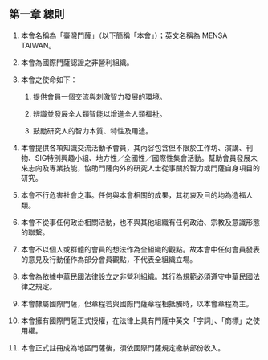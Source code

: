## 第一章 總則

1. 本會名稱為「臺灣門薩」（以下簡稱「本會」）；英文名稱為 MENSA TAIWAN。

2. 本會為國際門薩認證之非營利組織。

3. 本會之使命如下：

   1. 提供會員一個交流與刺激智力發展的環境。

   2. 辨識並發展全人類智能以增進全人類福祉。

   3. 鼓勵研究人的智力本質、特性及用途。

4. 本會提供各項知識交流活動予會員，其內容包含但不限於工作坊、演講、刊物、SIG特別興趣小組、地方性／全國性／國際性集會活動。幫助會員發展未來志向及專業技能，協助門薩內外的研究人士從事關於智力或門薩自身項目的研究。

5. 本會不行危害社會之事。任何與本會相關的成果，其初衷及目的均為造福人類。

6. 本會不從事任何政治相關活動，也不與其他組織有任何政治、宗教及意識形態的聯繫。

7. 本會不以個人或群體的會員的想法作為全組織的觀點。故本會中任何會員發表的意見及行動僅作為部分會員觀點，不代表全組織立場。

8. 本會為依據中華民國法律設立之非營利組織。其行為規範必須遵守中華民國法律之規定。

9. 本會隸屬國際門薩，但章程若與國際門薩章程相抵觸時，以本會章程為主。

10. 本會擁有國際門薩正式授權，在法律上具有門薩中英文「字詞」、「商標」之使用權。

11. 本會正式註冊成為地區門薩後，須依國際門薩規定繳納部份收入。



